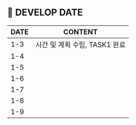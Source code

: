 ## 📆 DEVELOP DATE

|DATE   | CONTENT  |
|---|---|
|1-3   |시간 및 계획 수립, TASK1 완료   |
|1-4   |   |
|1-5   |   |
|1-6   |   |
|1-7   |   |
|1-8   |   |
|1-9   |   |
